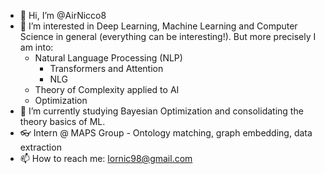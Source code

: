 - 👋 Hi, I’m @AirNicco8
- 👀 I’m interested in Deep Learning, Machine Learning and Computer Science in general (everything can be interesting!). But more precisely I am into:
  - Natural Language Processing (NLP)
     - Transformers and Attention
     - NLG
  - Theory of Complexity applied to AI
  - Optimization
- 🌱 I’m currently studying Bayesian Optimization and consolidating the theory basics of ML.
- 👓 Intern @ MAPS Group - Ontology matching, graph embedding, data extraction
- 📫 How to reach me: lornic98@gmail.com

<!---
AirNicco8/AirNicco8 is a ✨ special ✨ repository because its `README.md` (this file) appears on your GitHub profile.
You can click the Preview link to take a look at your changes.
--->
